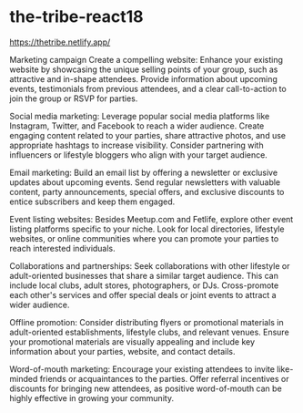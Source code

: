# the-tribe-react18

https://thetribe.netlify.app/

Marketing campaign
Create a compelling website: Enhance your existing website by showcasing the unique selling points of your group, such as attractive and in-shape attendees. Provide information about upcoming events, testimonials from previous attendees, and a clear call-to-action to join the group or RSVP for parties.

Social media marketing: Leverage popular social media platforms like Instagram, Twitter, and Facebook to reach a wider audience. Create engaging content related to your parties, share attractive photos, and use appropriate hashtags to increase visibility. Consider partnering with influencers or lifestyle bloggers who align with your target audience.

Email marketing: Build an email list by offering a newsletter or exclusive updates about upcoming events. Send regular newsletters with valuable content, party announcements, special offers, and exclusive discounts to entice subscribers and keep them engaged.

Event listing websites: Besides Meetup.com and Fetlife, explore other event listing platforms specific to your niche. Look for local directories, lifestyle websites, or online communities where you can promote your parties to reach interested individuals.

Collaborations and partnerships: Seek collaborations with other lifestyle or adult-oriented businesses that share a similar target audience. This can include local clubs, adult stores, photographers, or DJs. Cross-promote each other's services and offer special deals or joint events to attract a wider audience.

Offline promotion: Consider distributing flyers or promotional materials in adult-oriented establishments, lifestyle clubs, and relevant venues. Ensure your promotional materials are visually appealing and include key information about your parties, website, and contact details.

Word-of-mouth marketing: Encourage your existing attendees to invite like-minded friends or acquaintances to the parties. Offer referral incentives or discounts for bringing new attendees, as positive word-of-mouth can be highly effective in growing your community.
